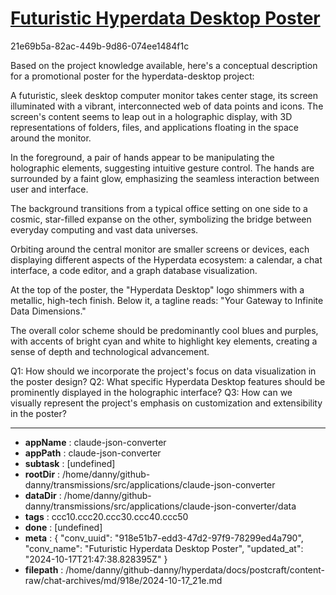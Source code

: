 # [Futuristic Hyperdata Desktop Poster](https://claude.ai/chat/918e51b7-edd3-47d2-97f9-78299ed4a790)

21e69b5a-82ac-449b-9d86-074ee1484f1c

 Based on the project knowledge available, here's a conceptual description for a promotional poster for the hyperdata-desktop project:

A futuristic, sleek desktop computer monitor takes center stage, its screen illuminated with a vibrant, interconnected web of data points and icons. The screen's content seems to leap out in a holographic display, with 3D representations of folders, files, and applications floating in the space around the monitor.

In the foreground, a pair of hands appear to be manipulating the holographic elements, suggesting intuitive gesture control. The hands are surrounded by a faint glow, emphasizing the seamless interaction between user and interface.

The background transitions from a typical office setting on one side to a cosmic, star-filled expanse on the other, symbolizing the bridge between everyday computing and vast data universes.

Orbiting around the central monitor are smaller screens or devices, each displaying different aspects of the Hyperdata ecosystem: a calendar, a chat interface, a code editor, and a graph database visualization.

At the top of the poster, the "Hyperdata Desktop" logo shimmers with a metallic, high-tech finish. Below it, a tagline reads: "Your Gateway to Infinite Data Dimensions."

The overall color scheme should be predominantly cool blues and purples, with accents of bright cyan and white to highlight key elements, creating a sense of depth and technological advancement.

Q1: How should we incorporate the project's focus on data visualization in the poster design?
Q2: What specific Hyperdata Desktop features should be prominently displayed in the holographic interface?
Q3: How can we visually represent the project's emphasis on customization and extensibility in the poster?

---

* **appName** : claude-json-converter
* **appPath** : claude-json-converter
* **subtask** : [undefined]
* **rootDir** : /home/danny/github-danny/transmissions/src/applications/claude-json-converter
* **dataDir** : /home/danny/github-danny/transmissions/src/applications/claude-json-converter/data
* **tags** : ccc10.ccc20.ccc30.ccc40.ccc50
* **done** : [undefined]
* **meta** : {
  "conv_uuid": "918e51b7-edd3-47d2-97f9-78299ed4a790",
  "conv_name": "Futuristic Hyperdata Desktop Poster",
  "updated_at": "2024-10-17T21:47:38.828395Z"
}
* **filepath** : /home/danny/github-danny/hyperdata/docs/postcraft/content-raw/chat-archives/md/918e/2024-10-17_21e.md